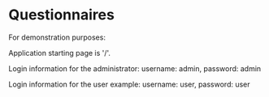 # Questionnaires
For demonstration purposes:

Application starting page is '/'.

Login information for the administrator:
username: admin,
password: admin

Login information for the user example:
username: user,
password: user

